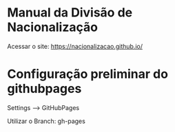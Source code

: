 # Manual da Divisão de Nacionalização

Acessar o site:
https://nacionalizacao.github.io/

# Configuração preliminar do githubpages

Settings --> GitHubPages

Utilizar o Branch: gh-pages